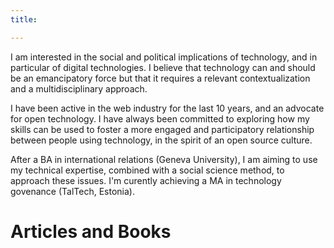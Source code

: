 ```yaml
---
title: 

---
```

I am interested in the social and political implications of technology, and in particular of digital technologies. I believe that technology can and should be an emancipatory force but that it requires a relevant contextualization and a multidisciplinary approach.

I have been active in the web industry for the last 10 years, and an advocate for open technology. I have always been committed to exploring how my skills can be used to foster a more engaged and participatory relationship between people using technology, in the spirit of an open source culture.

After a BA in international relations (Geneva University), I am aiming to use my technical expertise, combined with a social science method, to approach these issues. I'm curently achieving a MA in technology govenance (TalTech, Estonia).

# Articles and Books